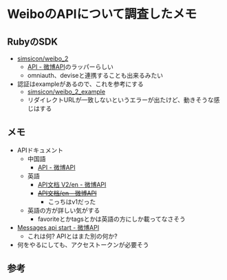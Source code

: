 # WeiboのAPIについて調査したメモ

## RubyのSDK

- [simsicon/weibo_2](https://github.com/simsicon/weibo_2)
  - [API - 微博API](https://open.weibo.com/wiki/API%E6%96%87%E6%A1%A3_V2)のラッパーらしい
  - omniauth、deviseと連携することも出来るみたい
- 認証はexampleがあるので、これを参考にする
  - [simsicon/weibo_2_example](https://github.com/simsicon/weibo_2_example)
  - リダイレクトURLが一致しないというエラーが出たけど、動きそうな感じはする

## メモ

- APIドキュメント
  - 中国語
    - [API - 微博API](https://open.weibo.com/wiki/API%E6%96%87%E6%A1%A3_V2)
  - 英語
    - [API文档 V2/en - 微博API](https://open.weibo.com/wiki/API%E6%96%87%E6%A1%A3_V2/en#Comments_API)
    - ~~[API文档/en - 微博API](https://open.weibo.com/wiki/API%E6%96%87%E6%A1%A3/en)~~
      - こっちはv1だった
  - 英語の方が詳しい気がする
    - favoriteとかtagsとかは英語の方にしか載ってなさそう
- [Messages api start - 微博API](https://open.weibo.com/wiki/Messages_api_start)
  - これは何? APIとはまた別の何か?
- 何をやるにしても、アクセストークンが必要そう

## 参考
